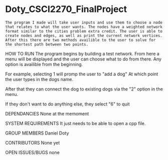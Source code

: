 # Doty_CSCI2270_FinalProject
	The program I made will take user inputs and use them to choose a node that relates to what the user wants. The nodes have a weighted network format similar to the cities problem extra credit. The user is able to create nodes and edges, as well as print the current network vertices. After this there are two methods availible to the user to solve for the shortest path between two points.

HOW TO RUN
	The program begins by building a test network. From here a menu will be displayed and the user can choose what to do from there. Any option is availible from the beginning.

For example, selecting 1 will promp the user to "add a dog"
At which point the user types in the dogs name.

After that they can connect the dog to existing dogs via the "2" option in the menu.

If they don't want to do anything else, they select "6" to quit



DEPENDANCIES
None at the memoment

SYSTEM REQUIREMENTS
It just needs to be able to open a cpp file.

GROUP MEMBERS
Daniel Doty

CONTRIBUTORS
None yet

OPEN ISSUES/BUGS
none





